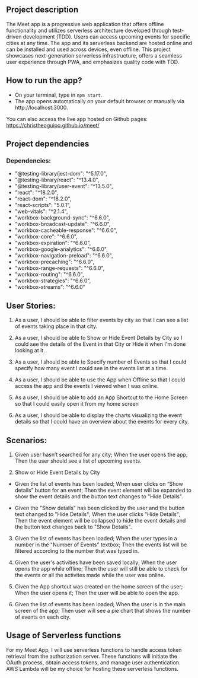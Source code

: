 
## Project description
The Meet app is a progressive web application that offers offline functionality and utilizes serverless architecture developed through test-driven development (TDD). Users can access upcoming events for specific cities at any time. The app and its serverless backend are hosted online and can be installed and used across devices, even offline. This project showcases next-generation serverless infrastructure, offers a seamless user experience through PWA, and emphasizes quality code with TDD.

## How to run the app?
- On your terminal, type in `npm start`.
- The app opens automatically on your default browser or manually via http://localhost:3000.

You can also access the live app hosted on Github pages: https://christheoguipo.github.io/meet/

## Project dependencies 
### Dependencies:
- "@testing-library/jest-dom": "^5.17.0",
- "@testing-library/react": "^13.4.0",
- "@testing-library/user-event": "^13.5.0",
- "react": "^18.2.0",
- "react-dom": "^18.2.0",
- "react-scripts": "5.0.1",
- "web-vitals": "^2.1.4",
- "workbox-background-sync": "^6.6.0",
- "workbox-broadcast-update": "^6.6.0",
- "workbox-cacheable-response": "^6.6.0",
- "workbox-core": "^6.6.0",
- "workbox-expiration": "^6.6.0",
- "workbox-google-analytics": "^6.6.0",
- "workbox-navigation-preload": "^6.6.0",
- "workbox-precaching": "^6.6.0",
- "workbox-range-requests": "^6.6.0",
- "workbox-routing": "^6.6.0",
- "workbox-strategies": "^6.6.0",
- "workbox-streams": "^6.6.0"

## User Stories:
1. As a user, I should be able to filter events by city
so that I can see a list of events taking place in that city.

2. As a user, I should be able to Show or Hide Event Details by City
so I could see the details of the Event in that City or Hide it when I'm done looking at it.

3. As a user, I should be able to Specify number of Events
so that I could specify how many event I could see in the events list at a time.

4. As a user, I should be able to use the App when Offline 
so that I could access the app and the events I viewed when I was online.

5. As a user, I should be able to add an App Shortcut to the Home Screen
so that I could easily open it from my home screen

6. As a user, I should be able to display the charts visualizing the event details
so that I could have an overview about the events for every city.

## Scenarios: 
1. Given user hasn’t searched for any city;
When the user opens the app;
Then the user should see a list of upcoming events.

2. Show or Hide Event Details by City
  - Given the list of events has been loaded;
    When user clicks on “Show details” button for an event;
    Then the event element will be expanded to show the event details and the button text changes to "Hide Details".

  - Given the "Show details" has been clicked by the user and the button text changed to "Hide Details";
    When the user clicks "Hide Details";
    Then the event element will be collapsed to hide the event details and the button text changes back to "Show Details".

3. Given the list of events has been loaded;
When the user types in a number in the "Number of Events" textbox;
Then the events list will be filtered according to the number that was typed in.

4. Given the user's activities have been saved locally;
When the user opens the app while offline;
Then the user will still be able to check for the events or all the activites made while the user was online.

5. Given the App shortcut was created on the home screen of the user;
When the user opens it;
Then the user will be able to open the app.

6. Given the list of events has been loaded;
When the user is in the main screen of the app;
Then user will see a pie chart that shows the number of events on each city.
 
## Usage of Serverless functions
For my Meet App, I will use serverless functions to handle access token retrieval from the authorization server. These functions will initiate the OAuth process, obtain access tokens, and manage user authentication. AWS Lambda will be my choice for hosting these serverless functions.
